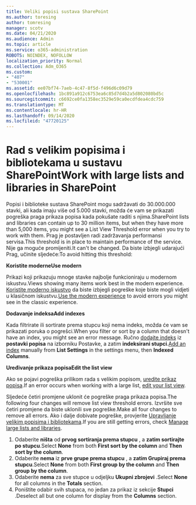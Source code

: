 ```yaml
---
title: Veliki popisi sustava SharePoint
ms.author: toresing
author: tomresing
manager: scotv
ms.date: 04/21/2020
ms.audience: Admin
ms.topic: article
ms.service: o365-administration
ROBOTS: NOINDEX, NOFOLLOW
localization_priority: Normal
ms.collection: Adm_O365
ms.custom:
- "407"
- "530001"
ms.assetid: ee07bf74-7aeb-4c47-8f5d-f496d6c09d79
ms.openlocfilehash: 1bc891a912c6753ea6c85d7d4b2a5d802080bd5c
ms.sourcegitcommit: c6692ce0fa1358ec3529e59ca0ecdfdea4cdc759
ms.translationtype: MT
ms.contentlocale: hr-HR
ms.lasthandoff: 09/14/2020
ms.locfileid: "47720125"
---
```

# <a name="work-with-large-lists-and-libraries-in-sharepoint"></a><span data-ttu-id="6af57-102">Rad s velikim popisima i bibliotekama u sustavu SharePoint</span><span class="sxs-lookup"><span data-stu-id="6af57-102">Work with large lists and libraries in SharePoint</span></span>

<span data-ttu-id="6af57-103">Popisi i biblioteke sustava SharePoint mogu sadržavati do 30.000.000 stavki, ali kada imaju više od 5.000 stavki, možda će vam se prikazati pogreška praga prikaza popisa kada pokušate raditi s njima.</span><span class="sxs-lookup"><span data-stu-id="6af57-103">SharePoint lists and libraries can contain up to 30 million items, but when they have more than 5,000 items, you might see a List View Threshold error when you try to work with them.</span></span> <span data-ttu-id="6af57-104">Prag je postavljen radi zadržavanja performansi servisa.</span><span class="sxs-lookup"><span data-stu-id="6af57-104">This threshold is in place to maintain performance of the service.</span></span> <span data-ttu-id="6af57-105">Nije ga moguće promijeniti.</span><span class="sxs-lookup"><span data-stu-id="6af57-105">It can't be changed.</span></span> <span data-ttu-id="6af57-106">Da biste izbjegli udarajući Prag, učinite sljedeće:</span><span class="sxs-lookup"><span data-stu-id="6af57-106">To avoid hitting this threshold:</span></span>

<span data-ttu-id="6af57-107">**Koristite moderne**</span><span class="sxs-lookup"><span data-stu-id="6af57-107">**Use modern**</span></span>

<span data-ttu-id="6af57-108">Prikazi koji prikazuju mnoge stavke najbolje funkcioniraju u modernom iskustvu.</span><span class="sxs-lookup"><span data-stu-id="6af57-108">Views showing many items work best in the modern experience.</span></span> <span data-ttu-id="6af57-109">[Koristite moderno iskustvo](https://support.office.com/article/66dac24b-4177-4775-bf50-3d267318caa9) da biste izbjegli pogreške koje biste mogli vidjeti u klasičnom iskustvu.</span><span class="sxs-lookup"><span data-stu-id="6af57-109">[Use the modern experience](https://support.office.com/article/66dac24b-4177-4775-bf50-3d267318caa9) to avoid errors you might see in the classic experience.</span></span>

<span data-ttu-id="6af57-110">**Dodavanje indeksa**</span><span class="sxs-lookup"><span data-stu-id="6af57-110">**Add indexes**</span></span>

<span data-ttu-id="6af57-111">Kada filtrirate ili sortirate prema stupcu koji nema indeks, možda će vam se prikazati poruka o pogrešci.</span><span class="sxs-lookup"><span data-stu-id="6af57-111">When you filter or sort by a column that doesn't have an index, you might see an error message.</span></span> <span data-ttu-id="6af57-112">Ručno [dodajte indeks](https://support.office.com/article/f3f00554-b7dc-44d1-a2ed-d477eac463b0) iz **postavki popisa** na izborniku Postavke, a zatim **indeksirani stupci**.</span><span class="sxs-lookup"><span data-stu-id="6af57-112">[Add an index](https://support.office.com/article/f3f00554-b7dc-44d1-a2ed-d477eac463b0) manually from **List Settings** in the settings menu, then **Indexed Columns**.</span></span>

<span data-ttu-id="6af57-113">**Uređivanje prikaza popisa**</span><span class="sxs-lookup"><span data-stu-id="6af57-113">**Edit the list view**</span></span>

<span data-ttu-id="6af57-114">Ako se pojavi pogreška prilikom rada s velikim popisom, [uredite prikaz popisa](https://support.office.com/article/15916903-e79a-423f-b4e2-02d37e1ff372).</span><span class="sxs-lookup"><span data-stu-id="6af57-114">If an error occurs when working with a large list, [edit your list view](https://support.office.com/article/15916903-e79a-423f-b4e2-02d37e1ff372).</span></span>

<span data-ttu-id="6af57-115">Sljedeće četiri promjene uklonit će pogreške praga prikaza popisa.</span><span class="sxs-lookup"><span data-stu-id="6af57-115">The following four changes will remove list view threshold errors.</span></span> <span data-ttu-id="6af57-116">Izvršite sve četiri promjene da biste uklonili sve pogreške.</span><span class="sxs-lookup"><span data-stu-id="6af57-116">Make all four changes to remove all errors.</span></span> <span data-ttu-id="6af57-117">Ako i dalje dobivate pogreške, provjerite [Upravljanje velikim popisima i bibliotekama](https://support.office.com/article/B8588DAE-9387-48C2-9248-C24122F07C59).</span><span class="sxs-lookup"><span data-stu-id="6af57-117">If you are still getting errors, check [Manage large lists and libraries](https://support.office.com/article/B8588DAE-9387-48C2-9248-C24122F07C59).</span></span>

1. <span data-ttu-id="6af57-118">Odaberite **ništa** od **prvog sortiranja prema stupcu** , a **zatim sortirajte po stupcu**.</span><span class="sxs-lookup"><span data-stu-id="6af57-118">Select **None** from both **First sort by the column** and **Then sort by the column**.</span></span>
2. <span data-ttu-id="6af57-119">Odaberite **nema** iz **prve grupe prema stupcu** , a **zatim Grupiraj prema stupcu**.</span><span class="sxs-lookup"><span data-stu-id="6af57-119">Select **None** from both **First group by the column** and **Then group by the column**.</span></span>
3. <span data-ttu-id="6af57-120">Odaberite **nema** za sve stupce u odjeljku **Ukupni zbrojevi** .</span><span class="sxs-lookup"><span data-stu-id="6af57-120">Select **None** for all columns in the **Totals** section.</span></span>
4. <span data-ttu-id="6af57-121">Poništite odabir svih stupaca, no jedan za prikaz iz sekcije **Stupci** .</span><span class="sxs-lookup"><span data-stu-id="6af57-121">Deselect all but one column for display from the **Columns** section.</span></span>


